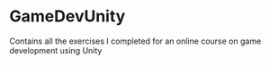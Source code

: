 # GameDevUnity
Contains all the exercises I completed for an online course on game development using Unity

